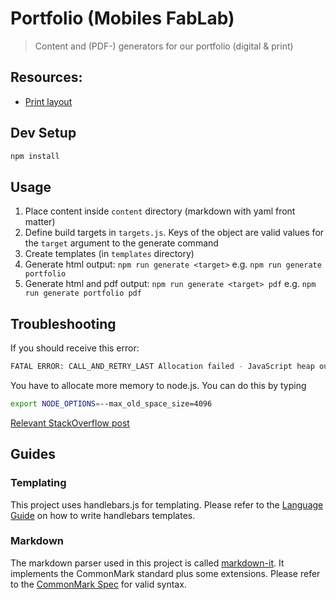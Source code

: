 # Portfolio (Mobiles FabLab)

> Content and (PDF-) generators for our portfolio (digital & print)

## Resources:
- [Print layout](https://www.wir-machen-druck.de/broschueren-drahtheftung-din-a5-quer-extrem-guenstig-drucken,category,9437.html
)

## Dev Setup
```sh
npm install
```

## Usage
1. Place content inside `content` directory (markdown with yaml front matter)
2. Define build targets in `targets.js`. Keys of the object are valid values for the `target` argument to the generate command
3. Create templates (in `templates` directory)
4. Generate html output: `npm run generate <target>` e.g. `npm run generate portfolio`
5. Generate html and pdf output: `npm run generate <target> pdf` e.g. `npm run generate portfolio pdf`

## Troubleshooting
If you should receive this error:
```sh
FATAL ERROR: CALL_AND_RETRY_LAST Allocation failed - JavaScript heap out of memory
```
You have to allocate more memory to node.js. You can do this by typing

```sh
export NODE_OPTIONS=--max_old_space_size=4096
```

[Relevant StackOverflow post](https://stackoverflow.com/questions/26094420/fatal-error-call-and-retry-last-allocation-failed-process-out-of-memory/48895989#48895989)
## Guides
### Templating
This project uses handlebars.js for templating. Please refer to the [Language Guide](https://handlebarsjs.com/guide) on how to write handlebars templates.

### Markdown
The markdown parser used in this project is called [markdown-it](https://github.com/markdown-it/markdown-it). It implements the CommonMark standard plus some extensions. Please refer to the [CommonMark Spec](https://spec.commonmark.org/current/) for valid syntax.
